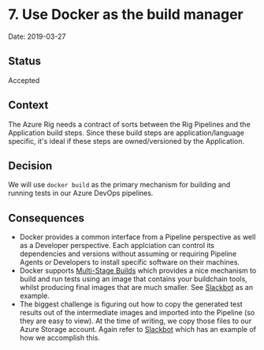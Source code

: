# 7. Use Docker as the build manager

Date: 2019-03-27

## Status

Accepted

## Context

The Azure Rig needs a contract of sorts between the Rig Pipelines and the Application build steps.  Since these build steps are application/language specific, it's ideal if these steps are owned/versioned by the Application.  

## Decision

We will use `docker build` as the primary mechanism for building and running tests in our Azure DevOps pipelines.

## Consequences

* Docker provides a common interface from a Pipeline perspective as well as a Developer perspective.  Each applciation can control its dependencies and versions without assuming or requiring Pipeline Agents or Developers to install specific software on their machines.
* Docker supports [Multi-Stage Builds](https://docs.docker.com/develop/develop-images/multistage-build/) which provides a nice mechanism to build and run tests using an image that contains your buildchain tools, whilst producing final images that are much smaller.  See [Slackbot](https://github.com/buildit/slackbot/blob/master/Dockerfile) as an example.
* The biggest challenge is figuring out how to copy the generated test results out of the intermediate images and imported into the Pipeline (so they are easy to view).  At the time of writing, we copy those files to our Azure Storage account.  Again refer to [Slackbot](https://github.com/buildit/slackbot/blob/master/Dockerfile) which has an example of how we accomplish this.